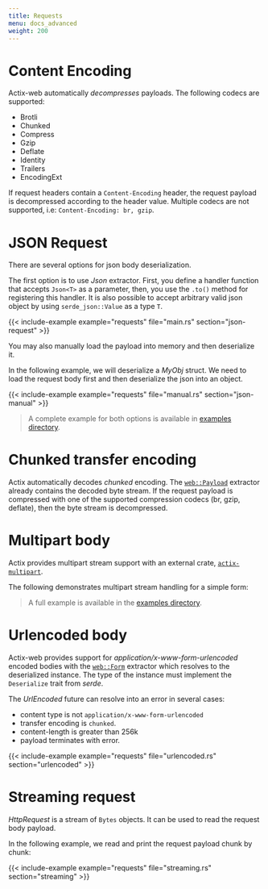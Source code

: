 ```yaml
---
title: Requests
menu: docs_advanced
weight: 200
---
```


# Content Encoding

Actix-web automatically *decompresses* payloads. The following codecs are supported:

* Brotli
* Chunked
* Compress
* Gzip
* Deflate
* Identity
* Trailers
* EncodingExt

If request headers contain a `Content-Encoding` header, the request payload is decompressed
according to the header value. Multiple codecs are not supported, i.e: `Content-Encoding: br, gzip`.

# JSON Request

There are several options for json body deserialization.

The first option is to use *Json* extractor. First, you define a handler function
that accepts `Json<T>` as a parameter, then, you use the `.to()` method for registering
this handler. It is also possible to accept arbitrary valid json object by
using `serde_json::Value` as a type `T`.

{{< include-example example="requests" file="main.rs" section="json-request" >}}

You may also manually load the payload into memory and then deserialize it.

In the following example, we will deserialize a *MyObj* struct. We need to load the request
body first and then deserialize the json into an object.

{{< include-example example="requests" file="manual.rs" section="json-manual" >}}

> A complete example for both options is available in [examples directory][examples].

# Chunked transfer encoding

Actix automatically decodes *chunked* encoding. The [`web::Payload`][payloadextractor]
extractor already contains the decoded byte stream. If the request payload is compressed
with one of the supported compression codecs (br, gzip, deflate), then the byte stream
is decompressed.

# Multipart body

Actix provides multipart stream support with an external crate, [`actix-multipart`][multipartcrate].

The following demonstrates multipart stream handling for a simple form:

> A full example is available in the [examples directory][multipartexample].

# Urlencoded body

Actix-web provides support for *application/x-www-form-urlencoded* encoded bodies with
the [`web::Form`][formencoded] extractor which resolves to the deserialized instance. The
type of the instance must implement the `Deserialize` trait from *serde*.

The *UrlEncoded* future can resolve into an error in several cases:

* content type is not `application/x-www-form-urlencoded`
* transfer encoding is `chunked`.
* content-length is greater than 256k
* payload terminates with error.

{{< include-example example="requests" file="urlencoded.rs" section="urlencoded" >}}

# Streaming request

*HttpRequest* is a stream of `Bytes` objects. It can be used to read the request
body payload.

In the following example, we read and print the request payload chunk by chunk:

{{< include-example example="requests" file="streaming.rs" section="streaming" >}}

[examples]: https://github.com/actix/examples/tree/master/json/
[multipartstruct]: https://docs.rs/actix-multipart/0.1.2/actix_multipart/struct.Multipart.html
[fieldstruct]: https://docs.rs/actix-multipart/0.1.2/actix_multipart/struct.Field.html
[multipartexample]: https://github.com/actix/examples/tree/master/multipart/
[urlencoded]: https://docs.rs/actix-web/1.0.2/actix_web/dev/struct.UrlEncoded.html
[payloadextractor]: https://docs.rs/actix-web/1.0.2/actix_web/web/struct.Payload.html
[multipartcrate]: https://crates.io/crates/actix-multipart
[formencoded]:Jhttps://docs.rs/actix-web/1.0.2/actix_web/web/struct.Form.html
